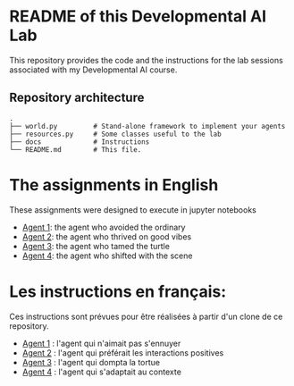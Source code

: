 # README of this Developmental AI Lab

This repository provides the code and the instructions for the lab sessions associated with my Developmental AI course.

## Repository architecture

```
.
├── world.py         # Stand-alone framework to implement your agents
├── resources.py     # Some classes useful to the lab
├── docs             # Instructions
└── README.md        # This file.
```

# The assignments in English

These assignments were designed to execute in jupyter notebooks

* [Agent 1](docs/agent1.ipynb): the agent who avoided the ordinary
* [Agent 2](docs/agent2.ipynb): the agent who thrived on good vibes
* [Agent 3](docs/agent3.ipynb): the agent who tamed the turtle
* [Agent 4](docs/agent4.ipynb): the agent who shifted with the scene

# Les instructions en français:

Ces instructions sont prévues pour être réalisées à partir d'un clone de ce repository.

* [Agent 1](docs/Agent-1.md) : l'agent qui n'aimait pas s'ennuyer
* [Agent 2](docs/Agent-2.md) : l'agent qui préférait les interactions positives
* [Agent 3](docs/Agent-3.md) : l'agent qui dompta la tortue
* [Agent 4](docs/Agent-4.md) : l'agent qui s'adaptait au contexte


